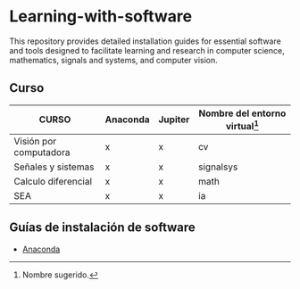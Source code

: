 # Learning-with-software
This repository provides detailed installation guides for essential software and tools designed to facilitate learning and research in computer science, mathematics, signals and systems, and computer vision. 

## Curso



| CURSO                    | Anaconda | Jupiter | Nombre del entorno virtual[^1] |
| ------------------------ | -------- | ------- | ------------------------------ |
| Visión por computadora   |    x     |    x    | cv                             |
| Señales y sistemas       |    x     |    x    | signalsys                      |
| Calculo diferencial      |    x     |    x    | math                           |
| SEA                      |    x     |    x    | ia                             |

[^1]: Nombre sugerido.

## Guías de instalación de software

- [Anaconda](guides/conda/conda-install.md)
